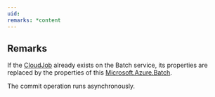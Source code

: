 ```yaml
---
uid: 
remarks: *content
---
```

## Remarks  
 If the [CloudJob](assetId:///T:Microsoft.Azure.Batch.CloudJob?qualifyHint=False&autoUpgrade=True) already exists on the Batch service, its properties are replaced by the properties of this [Microsoft.Azure.Batch](assetId:///N:Microsoft.Azure.Batch?qualifyHint=False&autoUpgrade=True).  
  
 The commit operation runs asynchronously.
